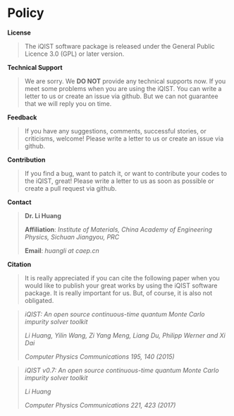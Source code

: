 # Policy

**License**

> The iQIST software package is released under the General Public Licence 3.0 (GPL) or later version.

**Technical Support**

> We are sorry. We **DO NOT** provide any technical supports now. If you meet some problems when you are using the iQIST. You can write a letter to us or create an issue via github. But we can not guarantee that we will reply you on time.

**Feedback**

> If you have any suggestions, comments, successful stories, or criticisms, welcome! Please write a letter to us or create an issue via github.

**Contribution**

> If you find a bug, want to patch it, or want to contribute your codes to the iQIST, great! Please write a letter to us as soon as possible or create a pull request via github.

**Contact**

> **Dr. Li Huang**
>
> **Affiliation**: *Institute of Materials, China Academy of Engineering Physics, Sichuan Jiangyou, PRC*
>
> **Email**: *huangli at caep.cn*

**Citation**

> It is really appreciated if you can cite the following paper when you would like to publish your great works by using the iQIST software package. It is really important for us. But, of course, it is also not obligated.

> *iQIST: An open source continuous-time quantum Monte Carlo impurity solver toolkit*
>
> *Li Huang, Yilin Wang, Zi Yang Meng, Liang Du, Philipp Werner and Xi Dai*
>
> *Computer Physics Communications 195, 140 (2015)*


> *iQIST v0.7: An open source continuous-time quantum Monte Carlo impurity solver toolkit*
>
> *Li Huang*
>
> *Computer Physics Communications 221, 423 (2017)*
